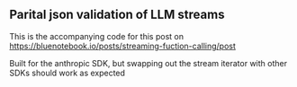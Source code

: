 ## Parital json validation of LLM streams
This is the accompanying code for this post on https://bluenotebook.io/posts/streaming-fuction-calling/post

Built for the anthropic SDK, but swapping out the stream iterator with other SDKs should work as expected
